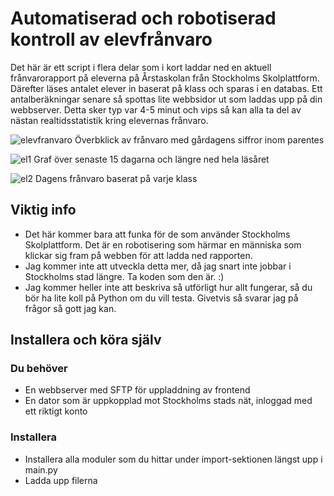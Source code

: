 # Automatiserad och robotiserad kontroll av elevfrånvaro

Det här är ett script i flera delar som i kort laddar ned en aktuell frånvarorapport på eleverna på Årstaskolan från Stockholms Skolplattform. Därefter läses antalet elever in baserat på klass och sparas i en databas. Ett antalberäkningar senare så spottas lite webbsidor ut som laddas upp på din webbserver. Detta sker typ var 4-5 minut och vips så kan alla ta del av nästan realtidsstatistik kring elevernas frånvaro.

![elevfranvaro](https://user-images.githubusercontent.com/10948066/209207846-3c4c4176-9447-4187-88d8-3d86dbcece59.jpg)
Överbklick av frånvaro med gårdagens siffror inom parentes

![el1](https://user-images.githubusercontent.com/10948066/209207936-4d1d47ac-2ae7-4109-b454-d89c22660faf.jpg)
Graf över senaste 15 dagarna och längre ned hela läsåret

![el2](https://user-images.githubusercontent.com/10948066/209207976-e41514b2-321e-4076-b8c2-13029039c07c.jpg)
Dagens frånvaro baserat på varje klass

## Viktig info

* Det här kommer bara att funka för de som använder Stockholms Skolplattform. Det är en robotisering som härmar en människa som klickar sig fram på webben för att ladda ned rapporten.
* Jag kommer inte att utveckla detta mer, då jag snart inte jobbar i Stockholms stad längre. Ta koden som den är. :)<br />
* Jag kommer heller inte att beskriva så utförligt hur allt fungerar, så du bör ha lite koll på Python om du vill testa. Givetvis så svarar jag på frågor så gott jag kan.

## Installera och köra själv

### Du behöver
* En webbserver med SFTP för uppladdning av frontend
* En dator som är uppkopplad mot Stockholms stads nät, inloggad med ett riktigt konto

### Installera
* Installera alla moduler som du hittar under import-sektionen längst upp i main.py
* Ladda upp filerna 
